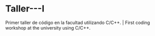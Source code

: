 # Taller---I
Primer taller de código en la facultad utilizando C/C++. | First coding workshop at the university using C/C++.
